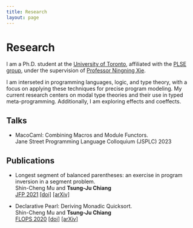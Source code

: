 ```yaml
---
title: Research
layout: page
---
```


# Research

I am a Ph.D. student at the [University of Toronto](https://www.utoronto.ca/),
affiliated with the [PLSE group](https://www.cs.toronto.edu/~prose/),
under the supervision of [Professor Ningning Xie](https://xnning.github.io).

I am interseted in programming languages, logic, and type theory,
with a focus on applying these techniques for precise program modeling.
My current research centers on modal type theories and their use in typed meta-programming.
Additionally, I am exploring effects and coeffects.

## Talks

- MacoCaml: Combining Macros and Module Functors.\
  Jane Street Programming Language Colloquium (JSPLC) 2023

## Publications

- Longest segment of balanced parentheses: an exercise in program inversion in a segment problem.\
  Shin-Cheng Mu and **Tsung-Ju Chiang**\
  [JFP 2021](https://www.cambridge.org/core/journals/journal-of-functional-programming)
  [\[doi\]](https://doi.org/10.1017/S0956796821000253)
  [\[arXiv\]](https://arxiv.org/abs/2101.09699)

- Declarative Pearl: Deriving Monadic Quicksort.\
  Shin-Cheng Mu and **Tsung-Ju Chiang**\
  [FLOPS 2020](https://www.ipl.riec.tohoku.ac.jp/FLOPS2020/)
  [\[doi\]](https://doi.org/10.1007/978-3-030-59025-3_8)
  [\[arXiv\]](https://arxiv.org/abs/2101.11421)

